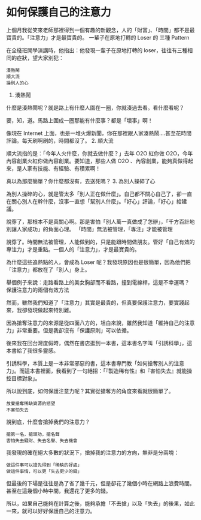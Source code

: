 # 如何保護自己的注意力

上個月我從笑來老師那裡得到一個有趣的新觀念，人的「財富」、「時間」都不是最寶貴的。「注意力」才是最寶貴的。
一輩子在原地打轉的 Loser 的 三種 Pattern

在全棧班開學演講時，他指出：他發現一輩子在原地打轉的 loser，往往有三種相同的症狀，望大家別犯：

    湊熱鬧
    順大流
    操別人的心

1. 湊熱鬧

什麼是湊熱鬧呢？就是路上有什麼人圍在一圈，你就湊過去看。看什麼看呢？

要，知，道。馬路上圍成一圈那能有什麼事？都是「壞事」啊！

像現在 Internet 上面，也是一堆火爆新聞，你在那裡跟人家湊熱鬧....甚至花時間評論。每天刷啊刷的，時間都沒了。
2. 順大流

順大流指的是：「今年人火什麼，你就去做什麼？」去年 O2O 紅你做 O2O，今年內容創業火紅你做內容創業。要知道，那些人做 O2O 、內容創業，能夠真做得起來，是人家有技能、有經驗、有積累啊！

真以為那麼簡單？你什麼都沒有，去送死嗎？
3. 為別人操碎了心

為別人操碎的心，就是管太多「別人正在做什麼」。自己都不關心自己了，卻一直在關心別人在幹什麼，沒事一直想「幫別人什麼」。「好心」評論，「好心」給建議。

說穿了，那根本不是真關心啊。那是害怕「別人萬一真做成了怎辦」，「千方百計地別讓人家成功」的負面心理。
「時間」無法被管理，「專注」才能被管理

說穿了。時間無法被管理，人能做到的，只是能跟時間做朋友。管好「自己有效的專注力」才是重點。一個人的「注意力」，才是最寶貴的。

為什麼這些追熱點的人，會成為 Loser 呢？我發現原因也是很簡單，因為他們把「注意力」都放在了「別人」身上。

舉個例子來說：走路看路上的美女胸部而不看路，撞到電線桿，這是不幸運嗎？
保護注意力的兩個有效方法

然而，雖然我們知道了「注意力」其實是最貴的，但真要保護注意力，要實踐起來，我卻發現做起來特別難。

因為搶奪注意力的來源是從四面八方的，坦白來說，雖然我知道「維持自己的注意力」非常重要。但是我卻沒有「保護原則」可以依循。

後來我在回台灣度假時，偶然在書店逛到一本書，這本書名字叫「引誘科學」，這本書給了我很多靈感。

引誘科學，本質上是一本非常邪惡的書，這本書專門教「如何搶奪別人的注意力」。而這本書裡面，我看到了一句絕招：「『製造稀有性』和『害怕失去』就能操控目標對象」。

所以說到底，如何保護注意力呢？其實從搶奪方的角度來看就很簡單了。

    放棄搶奪稀缺資源的慾望
    不害怕失去

說到底，什麼會搶掉我們的注意力？

    搶第一名，搶頭功，搶名聲
    害怕失去錢財、失去名譽、失去機會

我發現的確在絕大多數的狀況下，搶掉我的注意力的方向，無非是分兩塊：

    做這件事可以搶先得到「稀缺的好處」
    做這件事情，可以更「失去更少的錢」

但最後的下場是往往是為了省了幾千元，但是卻花了幾個小時在網路上浪費時間。甚至在這幾個小時中間，我還花了更多的錢。

所以，如果自己能夠在計算之後，能夠承擔「不去搶」以及「失去」的後果，如此一來，就可以好好保護自己的注意力。
